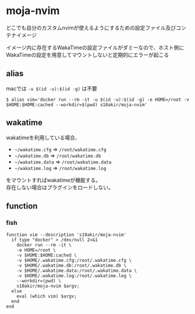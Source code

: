 moja-nvim
=========

どこでも自分のカスタムnvimが使えるようにするための設定ファイル及びコンテナイメージ

イメージ内に存在するWakaTimeの設定ファイルがダミーなので、ホスト側にWakaTimeの設定を用意してマウントしないと定期的にエラーが起こる

## alias

macでは `-u $(id -u):$(id -g)` は不要

```shell
$ alias vim='docker run --rm -it -u $(id -u):$(id -g) -e HOME=/root -v $HOME:$HOME:cached --workdir=$(pwd) s10akir/moja-nvim'
```

## wakatime
wakatimeを利用している場合、

* `~/wakatime.cfg` => `/root/wakatime.cfg`
* `~/wakatime.db` => `/root/wakatime.db`
* `~/wakatime.data` => `/root/wakatime.data`
* `~/wakatime.log` => `/root/wakatime.log`

をマウントすればwakatimeが機能する。  
存在しない場合はプラグインをロードしない。

## function
### fish

```fish
function vim --description 's10akir/moja-nvim'
  if type "docker" > /dev/null 2>&1
    docker run --rm -it \
    -e HOME=/root \
    -v $HOME:$HOME:cached \
    -v $HOME/.wakatime.cfg:/root/.wakatime.cfg \
    -v $HOME/.wakatime.db:/root/.wakatime.db \
    -v $HOME/.wakatime.data:/root/.wakatime.data \
    -v $HOME/.wakatime.log:/root/.wakatime.log \
    --workdir=(pwd) \
    s10akir/moja-nvim $argv;
  else
    eval (which vim) $argv;
  end
end
```
